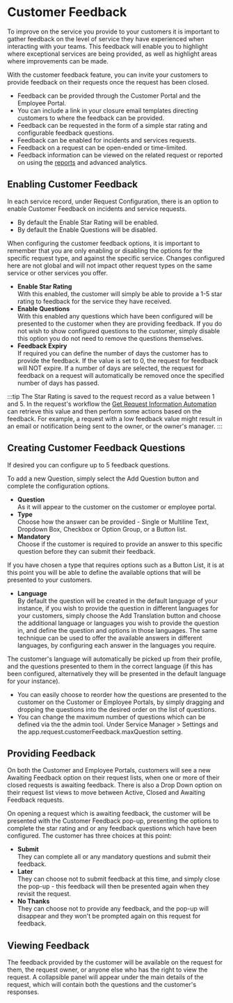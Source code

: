 # Customer Feedback
To improve on the service you provide to your customers it is important to gather feedback on the level of service they have experienced when interacting with your teams. This feedback will enable you to highlight where exceptional services are being provided, as well as highlight areas where improvements can be made.

With the customer feedback feature, you can invite your customers to provide feedback on their requests once the request has been closed.
* Feedback can be provided through the Customer Portal and the Employee Portal.
* You can include a link in your closure email templates directing customers to where the feedback can be provided.
* Feedback can be requested in the form of a simple star rating and configurable feedback questions.
* Feedback can be enabled for incidents and services requests.
* Feedback on a request can be open-ended or time-limited.
* Feedback information can be viewed on the related request or reported on using the [reports](/servicemanager-config/reporting/reports) and advanced analytics.

## Enabling Customer Feedback
In each service record, under Request Configuration, there is an option to enable Customer Feedback on incidents and service requests.
* By default the Enable Star Rating will be enabled.
* By default the Enable Questions will be disabled.

When configuring the customer feedback options, it is important to remember that you are only enabling or disabling the options for the specific request type, and against the specific service. Changes configured here are not global and will not impact other request types on the same service or other services you offer.

* **Enable Star Rating**<br>With this enabled, the customer will simply be able to provide a 1-5 star rating to feedback for the service they have received.
* **Enable Questions**<br>With this enabled any questions which have been configured will be presented to the customer when they are providing feedback. If you do not wish to show configured questions to the customer, simply disable this option you do not need to remove the questions themselves.
* **Feedback Expiry**<br>If required you can define the number of days the customer has to provide the feedback. If the value is set to 0, the request for feedback will NOT expire. If a number of days are selected, the request for feedback on a request will automatically be removed once the specified number of days has passed.

:::tip
The Star Rating is saved to the request record as a value between 1 and 5.  In the request's workflow the [Get Request Information Automation](/servicemanager-config/customize/workflows/service-manager-workflows#get-request-information) can retrieve this value and then perform some actions based on the feedback.  For example, a request with a low feedback value might result in an email or notification being sent to the owner, or the owner's manager.
:::
## Creating Customer Feedback Questions
If desired you can configure up to 5 feedback questions.

To add a new Question, simply select the Add Question button and complete the configuration options.

* **Question**<br>As it will appear to the customer on the customer or employee portal.
* **Type**<br>Choose how the answer can be provided - Single or Multiline Text, Dropdown Box, Checkbox or Option Group, or a Button list.
* **Mandatory**<br>Choose if the customer is required to provide an answer to this specific question before they can submit their feedback.

If you have chosen a type that requires options such as a Button List, it is at this point you will be able to define the available options that will be presented to your customers.

* **Language**<br>By default the question will be created in the default language of your instance, if you wish to provide the question in different languages for your customers, simply choose the Add Translation button and choose the additional language or languages you wish to provide the question in, and define the question and options in those languages.
The same technique can be used to offer the available answers in different languages, by configuring each answer in the languages you require.

The customer's language will automatically be picked up from their profile, and the questions presented to them in the correct language (if this has been configured, alternatively they will be presented in the default language for your instance).

* You can easily choose to reorder how the questions are presented to the customer on the Customer or Employee Portals, by simply dragging and dropping the questions into the desired order on the list of questions.
* You can change the maximum number of questions which can be defined via the the admin tool. Under Service Manager > Settings and the app.request.customerFeedback.maxQuestion setting.

## Providing Feedback
On both the Customer and Employee Portals, customers will see a new Awaiting Feedback option on their request lists, when one or more of their closed requests is awaiting feedback. There is also a Drop Down option on their request list views to move between Active, Closed and Awaiting Feedback requests.

On opening a request which is awaiting feedback, the customer will be presented with the Customer Feedback pop-up, presenting the options to complete the star rating and or any feedback questions which have been configured. The customer has three choices at this point:

* **Submit**<br>They can complete all or any mandatory questions and submit their feedback.
* **Later**<br> They can choose not to submit feedback at this time, and simply close the pop-up - this feedback will then be presented again when they revisit the request.
* **No Thanks**<br>They can choose not to provide any feedback, and the pop-up will disappear and they won't be prompted again on this request for feedback.

## Viewing Feedback
The feedback provided by the customer will be available on the request for them, the request owner, or anyone else who has the right to view the request. A collapsible panel will appear under the main details of the request, which will contain both the questions and the customer's responses.